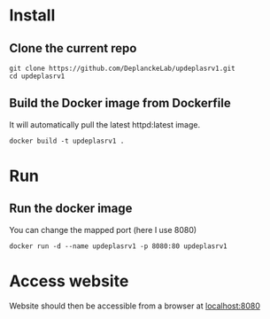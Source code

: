 # Install

## Clone the current repo

```shell
git clone https://github.com/DeplanckeLab/updeplasrv1.git
cd updeplasrv1
```

## Build the Docker image from Dockerfile

It will automatically pull the latest httpd:latest image.

```shell
docker build -t updeplasrv1 .
```

# Run

## Run the docker image

You can change the mapped port (here I use 8080)

```shell
docker run -d --name updeplasrv1 -p 8080:80 updeplasrv1
```

# Access website

Website should then be accessible from a browser at [localhost:8080](http://localhost:8080)
